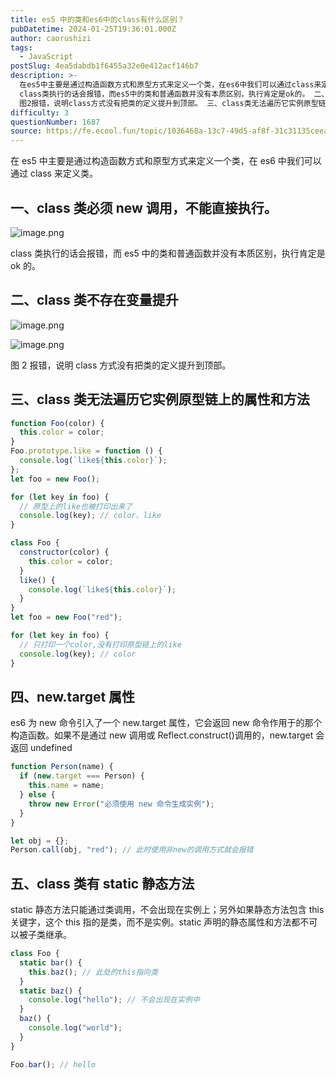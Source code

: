 ```yaml
---
title: es5 中的类和es6中的class有什么区别？
pubDatetime: 2024-01-25T19:36:01.000Z
author: caorushizi
tags:
  - JavaScript
postSlug: 4ea5dabdb1f6455a32e0e412acf146b7
description: >-
  在es5中主要是通过构造函数方式和原型方式来定义一个类，在es6中我们可以通过class来定义类。 一、class类必须new调用，不能直接执行。
  class类执行的话会报错，而es5中的类和普通函数并没有本质区别，执行肯定是ok的。 二、class类不存在变量提升
  图2报错，说明class方式没有把类的定义提升到顶部。 三、class类无法遍历它实例原型链上的属性和方法 function Foo
difficulty: 3
questionNumber: 1687
source: https://fe.ecool.fun/topic/1036468a-13c7-49d5-af8f-31c31135ceea
---
```


在 es5 中主要是通过构造函数方式和原型方式来定义一个类，在 es6 中我们可以通过 class 来定义类。

## 一、class 类必须 new 调用，不能直接执行。

![image.png](https://static.ecool.fun//article/c1841b40-fce7-466c-9316-38c057419c40.png)

class 类执行的话会报错，而 es5 中的类和普通函数并没有本质区别，执行肯定是 ok 的。

## 二、class 类不存在变量提升

![image.png](https://static.ecool.fun//article/5378c86b-1d14-41d6-8661-e6bd762cd17a.png)

![image.png](https://static.ecool.fun//article/43a43e47-2362-4f57-9b4c-0461033ed0a6.png)

图 2 报错，说明 class 方式没有把类的定义提升到顶部。

## 三、class 类无法遍历它实例原型链上的属性和方法

```js
function Foo(color) {
  this.color = color;
}
Foo.prototype.like = function () {
  console.log(`like${this.color}`);
};
let foo = new Foo();

for (let key in foo) {
  // 原型上的like也被打印出来了
  console.log(key); // color、like
}
```

```js
class Foo {
  constructor(color) {
    this.color = color;
  }
  like() {
    console.log(`like${this.color}`);
  }
}
let foo = new Foo("red");

for (let key in foo) {
  // 只打印一个color,没有打印原型链上的like
  console.log(key); // color
}
```

## 四、new.target 属性

es6 为 new 命令引入了一个 new.target 属性，它会返回 new 命令作用于的那个构造函数。如果不是通过 new 调用或 Reflect.construct()调用的，new.target 会返回 undefined

```js
function Person(name) {
  if (new.target === Person) {
    this.name = name;
  } else {
    throw new Error("必须使用 new 命令生成实例");
  }
}

let obj = {};
Person.call(obj, "red"); // 此时使用非new的调用方式就会报错
```

## 五、class 类有 static 静态方法

static 静态方法只能通过类调用，不会出现在实例上；另外如果静态方法包含 this 关键字，这个 this 指的是类，而不是实例。static 声明的静态属性和方法都不可以被子类继承。

```js
class Foo {
  static bar() {
    this.baz(); // 此处的this指向类
  }
  static baz() {
    console.log("hello"); // 不会出现在实例中
  }
  baz() {
    console.log("world");
  }
}

Foo.bar(); // hello
```
